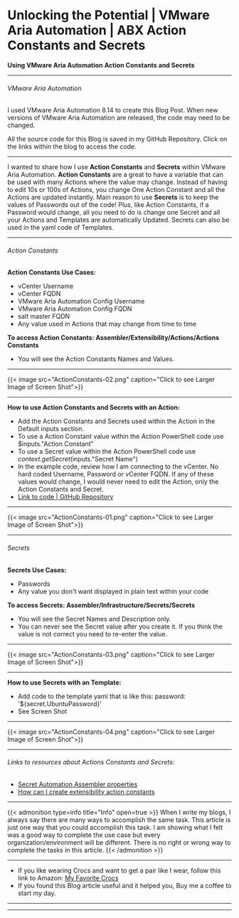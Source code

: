 # Unlocking the Potential | VMware Aria Automation | ABX Action Constants and Secrets


**Using VMware Aria Automation Action Constants and Secrets**

<!--more-->

---

###### VMware Aria Automation  

I used VMware Aria Automation 8.14 to create this Blog Post. When new versions of VMware Aria Automation are released, the code may need to be changed.  

All the source code for this Blog is saved in my GitHub Repository. Click on the links within the blog to access the code.  

---

I wanted to share how I use **Action Constants** and **Secrets** within VMware Aria Automation. **Action Constants** are a great to have a variable that can be used with many Actions where the value may change. Instead of having to edit 10s or 100s of Actions, you change One Action Constant and all the Actions are updated instantly. Main reason to use **Secrets** is to keep the values of Passwords out of the code! Plus, like Action Constants, if a Password would change, all you need to do is change one Secret and all your Actions and Templates are automatically Updated. Secrets can also be used in the yaml code of Templates.   

---

###### Action Constants  

**Action Constants Use Cases:**  
* vCenter Username  
* vCenter FQDN  
* VMware Aria Automation Config Username  
* VMware Aria Automation Config FQDN  
* salt master FQDN  
* Any value used in Actions that may change from time to time


**To access Action Constants: Assembler/Extensibility/Actions/Actions Constants**  
* You will see the Action Constants Names and Values.  

---

{{< image src="ActionConstants-02.png" caption="Click to see Larger Image of Screen Shot">}}  

---

**How to use Action Constants and Secrets with an Action:**  
* Add the Action Constants and Secrets used within the Action in the Default inputs section. 
* To use a Action Constant value within the Action PowerShell code use $inputs."Action Constant"
* To use a Secret value within the Action PowerShell code use $context.getSecret($inputs."Secret Name")  
* In the example code, review how I am connecting to the vCenter. No hard coded Username, Password or vCenter FQDN. If any of these values would change, I would never need to edit the Action, only the Action Constants and Secret.  
* [Link to code | GitHub Repository](https://github.com/dalehassinger/unlocking-the-potential/tree/main/VMware-Aria-Automation/Action-Constants-and-Secrets)

---

{{< image src="ActionConstants-01.png" caption="Click to see Larger Image of Screen Shot">}}  

---

###### Secrets  

**Secrets Use Cases:**  
* Passwords  
* Any value you don't want displayed in plain text within your code  

**To access Secrets: Assembler/Infrastructure/Secrets/Secrets**  
* You will see the Secret Names and Description only.  
* You can never see the Secret value after you create it. If you think the value is not correct you need to re-enter the value.

---

{{< image src="ActionConstants-03.png" caption="Click to see Larger Image of Screen Shot">}}  

---

**How to use Secrets with an Template:**  
* Add code to the template yaml that is like this: password: '${secret.UbuntuPassword}'  
* See Screen Shot  

---

{{< image src="ActionConstants-04.png" caption="Click to see Larger Image of Screen Shot">}}  

---

###### Links to resources about Actions Constants and Secrets:
* [Secret Automation Assembler properties](https://docs.vmware.com/en/VMware-Aria-Automation/SaaS/Using-Automation-Assembler/GUID-895A8127-CC67-4A53-B633-879F373E7606.html)  
* [How can I create extensibility action constants](https://docs.vmware.com/en/VMware-Aria-Automation/SaaS/Using-Automation-Assembler/GUID-7E6145AB-74EC-492F-9FA9-8D07739519D4.html)  

---

{{< admonition type=info title="Info" open=true >}}
When I write my blogs, I always say there are many ways to accomplish the same task. This article is just one way that you could accomplish this task. I am showing what I felt was a good way to complete the use case but every organization/environment will be different. There is no right or wrong way to complete the tasks in this article.
{{< /admonition >}}

---

* If you like wearing Crocs and want to get a pair like I wear, follow this link to Amazon:
<a target="_blank" href="https://www.amazon.com/dp/B001V7Z27W?psc=1&amp;ref=ppx_yo2ov_dt_b_product_details&_encoding=UTF8&tag=vcrocs-20&linkCode=ur2&linkId=fa4c787c9ab59a9b8a54b48c402b8517&camp=1789&creative=9325">My Favorite Crocs</a>  
* If you found this Blog article useful and it helped you, Buy me a coffee to start my day.  

---

<center>
<script type="text/javascript" src="https://cdnjs.buymeacoffee.com/1.0.0/button.prod.min.js" data-name="bmc-button" data-slug="dalehassinger" data-color="#FFDD00" data-emoji=""  data-font="Cookie" data-text="Buy me a coffee" data-outline-color="#000000" data-font-color="#000000" data-coffee-color="#ffffff" ></script>
</center>

---

